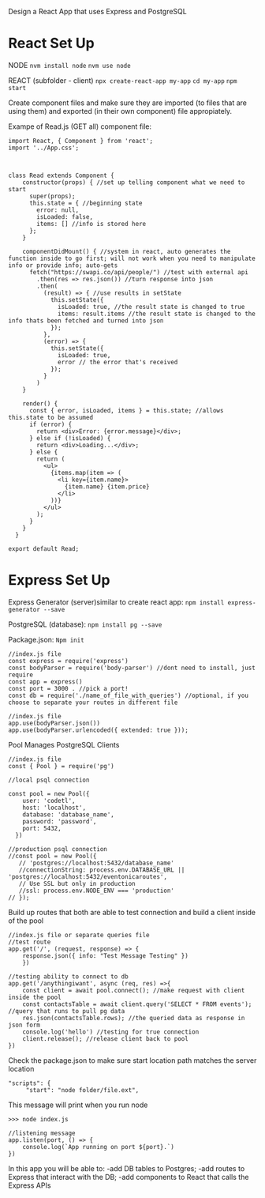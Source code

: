 Design a React App that uses Express and PostgreSQL

React Set Up
===========

NODE
`nvm install node`
`nvm use node`


REACT (subfolder - client)
`npx create-react-app my-app`
`cd my-app`
`npm start`

Create component files and make sure they are imported (to files that are using them) and exported (in their own component) file appropiately.


Exampe of Read.js (GET all) component file:
````
import React, { Component } from 'react';
import '../App.css';



class Read extends Component {
    constructor(props) { //set up telling component what we need to start
      super(props);
      this.state = { //beginning state
        error: null, 
        isLoaded: false, 
        items: [] //info is stored here
      };
    }
  
    componentDidMount() { //system in react, auto generates the function inside to go first; will not work when you need to manipulate info or provide info; auto-gets
      fetch("https://swapi.co/api/people/") //test with external api
        .then(res => res.json()) //turn response into json
        .then( 
          (result) => { //use results in setState
            this.setState({
              isLoaded: true, //the result state is changed to true
              items: result.items //the result state is changed to the info thats been fetched and turned into json
            });
          },
          (error) => {
            this.setState({
              isLoaded: true,
              error // the error that's received 
            });
          }
        )
    }
  
    render() {
      const { error, isLoaded, items } = this.state; //allows this.state to be assumed
      if (error) {
        return <div>Error: {error.message}</div>;
      } else if (!isLoaded) {
        return <div>Loading...</div>;
      } else {
        return (
          <ul>
            {items.map(item => (
              <li key={item.name}>
                {item.name} {item.price}
              </li>
            ))}
          </ul>
        );
      }
    }
  }

export default Read;
````

Express Set Up
============

Express Generator (server)similar to create react app: `npm install express-generator --save`


PostgreSQL (database): `npm install pg --save`


Package.json: `Npm init`



````
//index.js file
const express = require('express')
const bodyParser = require('body-parser') //dont need to install, just require
const app = express()
const port = 3000 . //pick a port!
const db = require('./name_of_file_with_queries') //optional, if you choose to separate your routes in different file

//index.js file
app.use(bodyParser.json()) 
app.use(bodyParser.urlencoded({ extended: true }));

````

Pool Manages PostgreSQL Clients 
````    
//index.js file
const { Pool } = require('pg')

//local psql connection

const pool = new Pool({
    user: 'codetl',
    host: 'localhost',
    database: 'database_name',
    password: 'password',
    port: 5432,
  })

//production psql connection
//const pool = new Pool({
   // 'postgres://localhost:5432/database_name'
   //connectionString: process.env.DATABASE_URL || 'postgres://localhost:5432/eventonicaroutes',
   // Use SSL but only in production
   //ssl: process.env.NODE_ENV === 'production'
// });
````

Build up routes that both are able to test connection and build a client inside of the pool 
````
//index.js file or separate queries file
//test route
app.get('/', (request, response) => { 
    response.json({ info: "Test Message Testing" })
    })

//testing ability to connect to db
app.get('/anythingiwant', async (req, res) =>{
    const client = await pool.connect(); //make request with client inside the pool
    const contactsTable = await client.query('SELECT * FROM events'); //query that runs to pull pg data
    res.json(contactsTable.rows); //the queried data as response in json form
    console.log('hello') //testing for true connection
    client.release(); //release client back to pool
})
````

Check the package.json to make sure start location path matches the server location

````
"scripts": {
     "start": "node folder/file.ext",
````

This message will print when you run node
````
>>> node index.js

//listening message
app.listen(port, () => {
    console.log(`App running on port ${port}.`)
})
````


In this app you will be able to: 
-add DB tables to Postgres;
-add routes to Express that interact with the DB;
-add components to React that calls the Express APIs
